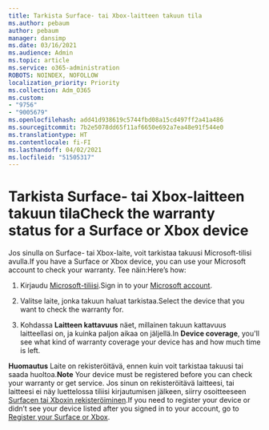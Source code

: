 ```yaml
---
title: Tarkista Surface- tai Xbox-laitteen takuun tila
ms.author: pebaum
author: pebaum
manager: dansimp
ms.date: 03/16/2021
ms.audience: Admin
ms.topic: article
ms.service: o365-administration
ROBOTS: NOINDEX, NOFOLLOW
localization_priority: Priority
ms.collection: Adm_O365
ms.custom:
- "9756"
- "9005679"
ms.openlocfilehash: add41d938619c5744fbd08a15cd497ff2a41a486
ms.sourcegitcommit: 7b2e5078dd65f11af6650e692a7ea48e91f544e0
ms.translationtype: HT
ms.contentlocale: fi-FI
ms.lasthandoff: 04/02/2021
ms.locfileid: "51505317"
---
```

# <a name="check-the-warranty-status-for-a-surface-or-xbox-device"></a><span data-ttu-id="1bd14-102">Tarkista Surface- tai Xbox-laitteen takuun tila</span><span class="sxs-lookup"><span data-stu-id="1bd14-102">Check the warranty status for a Surface or Xbox device</span></span>

<span data-ttu-id="1bd14-103">Jos sinulla on Surface- tai Xbox-laite, voit tarkistaa takuusi Microsoft-tilisi avulla.</span><span class="sxs-lookup"><span data-stu-id="1bd14-103">If you have a Surface or Xbox device, you can use your Microsoft account to check your warranty.</span></span> <span data-ttu-id="1bd14-104">Tee näin:</span><span class="sxs-lookup"><span data-stu-id="1bd14-104">Here’s how:</span></span>

1. <span data-ttu-id="1bd14-105">Kirjaudu [Microsoft-tiliisi](https://account.microsoft.com/devices/).</span><span class="sxs-lookup"><span data-stu-id="1bd14-105">Sign in to your [Microsoft account](https://account.microsoft.com/devices/).</span></span> 

1. <span data-ttu-id="1bd14-106">Valitse laite, jonka takuun haluat tarkistaa.</span><span class="sxs-lookup"><span data-stu-id="1bd14-106">Select the device that you want to check the warranty for.</span></span>

1. <span data-ttu-id="1bd14-107">Kohdassa **Laitteen kattavuus** näet, millainen takuun kattavuus laitteellasi on, ja kuinka paljon aikaa on jäljellä.</span><span class="sxs-lookup"><span data-stu-id="1bd14-107">In **Device coverage**, you'll see what kind of warranty coverage your device has and how much time is left.</span></span>

<span data-ttu-id="1bd14-108">**Huomautus** Laite on rekisteröitävä, ennen kuin voit tarkistaa takuusi tai saada huoltoa.</span><span class="sxs-lookup"><span data-stu-id="1bd14-108">**Note** Your device must be registered before you can check your warranty or get service.</span></span> <span data-ttu-id="1bd14-109">Jos sinun on rekisteröitävä laitteesi, tai laitteesi ei näy luettelossa tiliisi kirjautumisen jälkeen, siirry osoitteeseen [Surfacen tai Xboxin rekisteröiminen](https://support.microsoft.com/surface/register-your-surface-or-xbox-fd7d73f8-b0e6-c9fa-e83b-0b64652e2376).</span><span class="sxs-lookup"><span data-stu-id="1bd14-109">If you need to register your device or didn’t see your device listed after you signed in to your account, go to [Register your Surface or Xbox](https://support.microsoft.com/surface/register-your-surface-or-xbox-fd7d73f8-b0e6-c9fa-e83b-0b64652e2376).</span></span>
